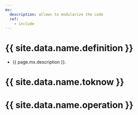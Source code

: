 ```yaml
---
mx:
  description: allows to modularize the code
  ref:
    - include
---
```




# {{ site.data.name.definition }}
- {{ page.mx.description }}.

# {{ site.data.name.toknow }}

# {{ site.data.name.operation }}

